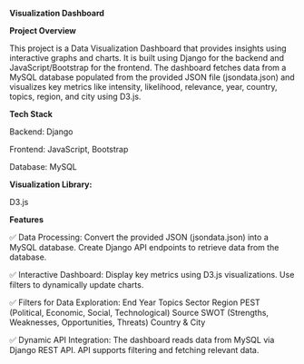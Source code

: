 **Visualization Dashboard**


**Project Overview**

This project is a Data Visualization Dashboard that provides insights using interactive graphs and charts. It is built using Django for the backend and JavaScript/Bootstrap for the frontend. The dashboard fetches data from a MySQL database populated from the provided JSON file (jsondata.json) and visualizes key metrics like intensity, likelihood, relevance, year, country, topics, region, and city using D3.js.



**Tech Stack**

Backend: Django

Frontend: JavaScript, Bootstrap

Database: MySQL



**Visualization Library:**

D3.js 



**Features**

✅ Data Processing:
Convert the provided JSON (jsondata.json) into a MySQL database.
Create Django API endpoints to retrieve data from the database.


✅ Interactive Dashboard:
Display key metrics using D3.js visualizations.
Use filters to dynamically update charts.


✅ Filters for Data Exploration:
End Year
Topics
Sector
Region
PEST (Political, Economic, Social, Technological)
Source
SWOT (Strengths, Weaknesses, Opportunities, Threats)
Country & City


✅ Dynamic API Integration:
The dashboard reads data from MySQL via Django REST API.
API supports filtering and fetching relevant data.
